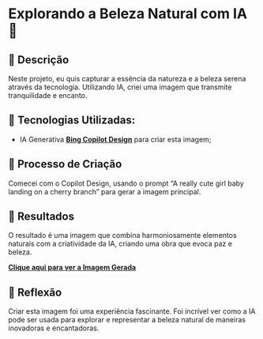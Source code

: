 # Explorando a Beleza Natural com IA 🌸

## 📒 Descrição
Neste projeto, eu quis capturar a essência da natureza e a beleza serena através da tecnologia. Utilizando IA, criei uma imagem que transmite tranquilidade e encanto.

## 🤖 Tecnologias Utilizadas:
- IA Generativa **[Bing Copilot Design](https://www.bing.com/images/create?toWww=1&redig=5C0C53C076CC4DC79A449E08346B2202)** para criar esta imagem;

## 🧐 Processo de Criação
Comecei com o Copilot Design, usando o prompt “A really cute girl baby landing on a cherry branch” para gerar a imagem principal. 

## 🚀 Resultados
O resultado é uma imagem que combina harmoniosamente elementos naturais com a criatividade da IA, criando uma obra que evoca paz e beleza.

**[Clique aqui para ver a Imagem Gerada](https://th.bing.com/th/id/OIG3.Yz.nVuKnRCA_IN4JRDQ8?pid=ImgGn)**

## 💭 Reflexão
Criar esta imagem foi uma experiência fascinante. Foi incrível ver como a IA pode ser usada para explorar e representar a beleza natural de maneiras inovadoras e encantadoras.
